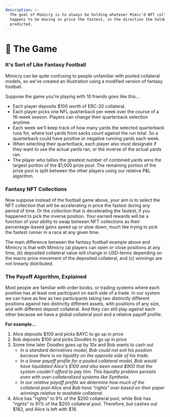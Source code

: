 ```yaml
---
description: >-
  The goal of Mimicry is to always be holding whatever Mimic'd NFT collection
  happens to be moving in price the fastest, in the direction the holder
  predicted.
---
```


# 🎲 The Game

### It's Sort of Like Fantasy Football

Mimicry can be quite confusing to people unfamiliar with pooled collateral models, so we've created an illustration using a modified version of fantasy football.&#x20;

Suppose the game you're playing with 10 friends goes like this…

* Each player deposits $100 worth of ERC-20 collateral.
* Each player picks one NFL quarterback per week over the course of a 16-week season. Players can change their quarterback selection anytime.
* Each week we'll keep track of how many yards the selected quarterback runs for, where lost yards from sacks count against the run total. So a quarterback could have positive or negative running yards each week.
* When selecting their quarterback, each player also must designate if they want to use the actual yards ran, or the inverse of the actual yards ran.
* The player who tallies the greatest number of combined yards wins the largest portion of the $1,000 prize pool. The remaining portion of the prize pool is split between the other players using our relative P\&L algorithm.

### Fantasy NFT Collections

Now suppose instead of the football game above, your aim is to select the NFT collection that will be accelerating in price the fastest during any period of time. Or the collection that is decelerating the fastest, if you happened to pick the inverse position. Your earned rewards will be a function of your ability to swap between NFT collections as their percentage-based gains speed up or slow down, much like trying to pick the fastest runner in a race at any given time.

The main difference between the fantasy football example above and Mimicry is that with Mimicry (a) players can open or close positions at any time, (b) deposited collateral value will change in USD-terms depending on the macro price movement of the deposited collateral, and (c) winnings are not linearly distributed.

### The Payoff Algorithm, Explained

Most people are familiar with order books, or trading systems where each position has at least one participant on each side of a trade. In our system we can have as few as two participants taking two distinctly different positions against two distinctly different assets, with positions of any size, and with different deposit collateral. And they can still play against each other because we have a global collateral pool and a relative payoff profile.

**For example…**

1. Alice deposits $100 and picks BAYC to go up in price
2. Bob deposits $100 and picks Doodles to go up in price
3. Some time later Doodles goes up by 10x and Bob wants to cash out
   * _In a standard derivatives model, Bob could not exit his position because there is no liquidity on the opposite side of his trade._
   * _In a linear payoff profile for a pooled collateral model, Bob would have liquidated Alice's $100 and also been owed $900 that the system couldn't afford to pay him. This liquidity problem persists even with over-collateralized systems like Synthetix._
   * _In our relative payoff profile we determine how much of the collateral pool Alice and Bob have "rights" over based on their paper winnings relative to available collateral._
4. Alice has "rights" to 9% of the $200 collateral pool, while Bob has "rights" to 91% of the $200 collateral pool. Therefore, but cashes out $182, and Alice is left with $18.
